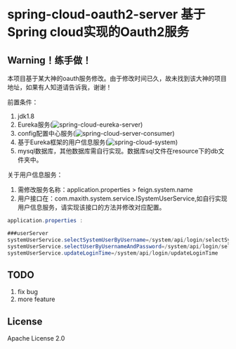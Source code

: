 # spring-cloud-oauth2-server 基于Spring cloud实现的Oauth2服务

## Warning！练手做！

本项目基于某大神的oauth服务修改。由于修改时间已久，故未找到该大神的项目地址，如果有人知道请告诉我，谢谢！

前置条件：

  1. jdk1.8
  2. Eureka服务(![spring-cloud-eureka-server](https://github.com/Maxith/spring-cloud-eureka-server))
  3. config配置中心服务(![spring-cloud-server-consumer](https://github.com/Maxith/spring-cloud-server-consumer))
  4. 基于Eureka框架的用户信息服务(![spring-cloud-system](https://github.com/Maxith/spring-cloud-system)) 
  5. mysql数据库，其他数据库需自行实现。数据库sql文件在resource下的db文件夹中。

关于用户信息服务：
  1. 需修改服务名称：application.properties > feign.system.name
  2. 用户接口在：com.maxith.system.service.ISystemUserService,如自行实现用户信息服务，请实现该接口的方法并修改对应配置。

```java 
application.properties : 

###userServer
systemUserService.selectSystemUserByUsername=/system/api/login/selectSystemUserByUsername
systemUserService.selectUserByUsernameAndPassword=/system/api/login/selectUserByUsernameAndPassword
systemUserService.updateLoginTime=/system/api/login/updateLoginTime
```

## TODO

  1. fix bug
  2. more feature
  
## License
Apache License 2.0
